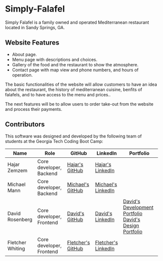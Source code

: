 # Simply-Falafel

Simply Falafel is a family owned and operated Mediterranean restaurant located in Sandy Springs, GA.

## Website Features
- About page. 
- Menu page with descriptions and choices.
- Gallery of the food and the restaurant to show the atmosphere.
- Contact page with map view and phone numbers, and hours of operation.

The basic functionalities of the website will allow customers to have an idea about the restaurant, the history of mediterranean cuisine, benfits of falafels, and to have access to the menu and prices..

The next features will be to allow users to order take-out from the website and process their payments.

## Contributors
This software was designed and developed by the following team of students at the Georgia Tech Coding Boot Camp:


|Name|Role|GitHub|LinkedIn|Portfolio|
|----|----|------|--------|---------|
|Hajar Zemzem|Core developer, Backend|[Hajar's GitHub](https://github.com/hzemzem)|[Hajar's LinkedIn](https://www.linkedin.com/in/hajarzemzem/)
|Michael Mann|Core developer, Backend|[Michael's GitHub](https://github.com/)|[Michael's LinkedIn](https://www.linkedin.com/in/)
|David Rosenberg|Core developer, Frontend|[David's GitHub](https://github.com/)|[David's LinkedIn](https://www.linkedin.com/in/)|[David's Development Portfolio](http://rosenberg-illustration.com/develop/) [David's Design Portfolio](http://rosenberg-illustration.com/design/web.html)
|Fletcher Whiting|Core developer, Frontend|[Fletcher's GitHub](https://github.com/)|[Fletcher's LinkedIn](https://www.linkedin.com/in/)
